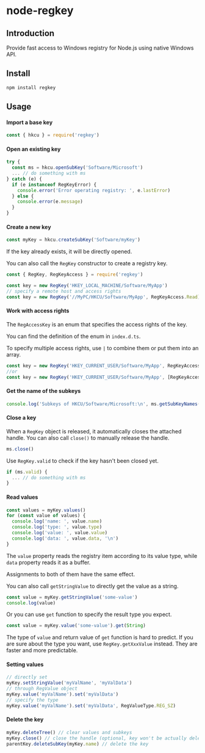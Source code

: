 # node-regkey

## Introduction

Provide fast access to Windows registry for Node.js using native Windows API.

## Install

```bash
npm install regkey
```

## Usage

#### Import a base key

```javascript
const { hkcu } = require('regkey')
```

#### Open an existing key

```javascript
try {
  const ms = hkcu.openSubKey('Software/Microsoft')
  ... // do something with ms
} catch (e) {
  if (e instanceof RegKeyError) {
    console.error('Error operating registry: ', e.lastError)
  } else {
    console.error(e.message)
  }
}
```

#### Create a new key

```javascript
const myKey = hkcu.createSubKey('Software/myKey')
```

If the key already exists, it will be directly opened.

You can also call the `RegKey` constructor to create a registry key.

```javascript
const { RegKey, RegKeyAccess } = require('regkey')

const key = new RegKey('HKEY_LOCAL_MACHINE/Software/MyApp')
// specify a remote host and access rights
const key = new RegKey('//MyPC/HKCU/Software/MyApp', RegKeyAccess.Read)
```

#### Work with access rights

The `RegAccessKey` is an enum that specifies the access rights of the key.

You can find the definition of the enum in `index.d.ts`.

To specify multiple access rights, use `|` to combine them
or put them into an array.

```javascript
const key = new RegKey('HKEY_CURRENT_USER/Software/MyApp', RegKeyAccess.Read | RegKeyAccess.ia32)
//or
const key = new RegKey('HKEY_CURRENT_USER/Software/MyApp', [RegKeyAccess.Read, RegKeyAccess.ia32])
```

#### Get the name of the subkeys

```javascript
console.log('Subkeys of HKCU/Software/Microsoft:\n', ms.getSubKeyNames())
```

#### Close a key

When a `RegKey` object is released, it automatically closes the attached handle.
You can also call `close()` to manually release the handle.

```javascript
ms.close()
```

Use `RegKey.valid` to check if the key hasn't been closed yet.

```javascript
if (ms.valid) {
  ... // do something with ms
}
```

#### Read values

```javascript
const values = myKey.values()
for (const value of values) {
  console.log('name: ', value.name)
  console.log('type: ', value.type)
  console.log('value: ', value.value)
  console.log('data: ', value.data, '\n')
}
```

The `value` property reads the registry item according to its value type, while `data` property reads it as a buffer.

Assignments to both of them have the same effect.

You can also call `getStringValue` to directly get the value as a string.

```javascript
const value = myKey.getStringValue('some-value')
console.log(value)
```

Or you can use `get` function to specify the result type you expect.

```javascript
const value = myKey.value('some-value').get(String)
```

The type of `value` and return value of `get` function is hard to predict. If you are sure about the type you want, use `RegKey.getXxxValue` instead. They are faster and more predictable.

#### Setting values

```javascript
// directly set
myKey.setStringValue('myValName', 'myValData')
// through RegValue object
myKey.value('myValName').set('myValData')
// specify the type
myKey.value('myValName').set('myValData', RegValueType.REG_SZ)
```

#### Delete the key

```javascript
myKey.deleteTree() // clear values and subkeys
myKey.close() // close the handle (optional, key won't be actually deleted before closed)
parentKey.deleteSubKey(myKey.name) // delete the key
```
